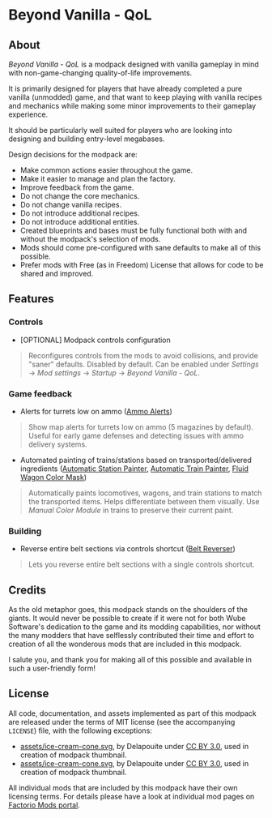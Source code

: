 Beyond Vanilla - QoL
====================


About
-----

*Beyond Vanilla - QoL* is a modpack designed with vanilla gameplay in mind with non-game-changing quality-of-life improvements.

It is primarily designed for players that have already completed a pure vanilla (unmodded) game, and that want to keep playing with vanilla recipes and mechanics while making some minor improvements to their gameplay experience.

It should be particularly well suited for players who are looking into designing and building entry-level megabases.

Design decisions for the modpack are:

- Make common actions easier throughout the game.
- Make it easier to manage and plan the factory.
- Improve feedback from the game.
- Do not change the core mechanics.
- Do not change vanilla recipes.
- Do not introduce additional recipes.
- Do not introduce additional entities.
- Created blueprints and bases must be fully functional both with and without the modpack's selection of mods.
- Mods should come pre-configured with sane defaults to make all of this possible.
- Prefer mods with Free (as in Freedom) License that allows for code to be shared and improved.


Features
--------


### Controls

- [OPTIONAL] Modpack controls configuration
> Reconfigures controls from the mods to avoid collisions, and provide "saner" defaults. Disabled by default. Can be enabled under *Settings* -> *Mod settings* -> *Startup* -> *Beyond Vanilla - QoL*.


### Game feedback

- Alerts for turrets low on ammo ([Ammo Alerts](https://mods.factorio.com/mod/Gun_Turret_Alerts))
> Show map alerts for turrets low on ammo (5 magazines by default). Useful for early game defenses and detecting issues with ammo delivery systems.

- Automated painting of trains/stations based on transported/delivered ingredients ([Automatic Station Painter](https://mods.factorio.com/mod/automatic-station-painter), [Automatic Train Painter](https://mods.factorio.com/mod/automatic-station-painter), [Fluid Wagon Color Mask](https://mods.factorio.com/mod/FluidWagonColorMask))
> Automatically paints locomotives, wagons, and train stations to match the transported items. Helps differentiate between them visually. Use *Manual Color Module* in trains to preserve their current paint.


### Building

- Reverse entire belt sections via controls shortcut ([Belt Reverser](https://mods.factorio.com/mod/belt-reverserup))
> Lets you reverse entire belt sections with a single controls shortcut.


Credits
-------

As the old metaphor goes, this modpack stands on the shoulders of the giants. It would never be possible to create if it were not for both Wube Software's dedication to the game and its modding capabilities, nor without the many modders that have selflessly contributed their time and effort to creation of all the wonderous mods that are included in this modpack.

I salute you, and thank you for making all of this possible and available in such a user-friendly form!


License
-------

All code, documentation, and assets implemented as part of this modpack are released under the terms of MIT license (see the accompanying `LICENSE`) file, with the following exceptions:

- [assets/ice-cream-cone.svg](https://game-icons.net/1x1/delapouite/ice-cream-cone.html), by Delapouite under [CC BY 3.0](http://creativecommons.org/licenses/by/3.0/), used in creation of modpack thumbnail.
- [assets/ice-cream-cone.svg](https://game-icons.net/1x1/delapouite/ice-cream-cone.html), by Delapouite under [CC BY 3.0](http://creativecommons.org/licenses/by/3.0/), used in creation of modpack thumbnail.

All individual mods that are included by this modpack have their own licensing terms. For details please have a look at individual mod pages on [Factorio Mods portal](https://mods.factorio.com/).
